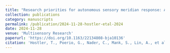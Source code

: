 ```yaml
---
title: "Research priorities for autonomous sensory meridian response: An interdisciplinary delphi study"
collection: publications
category: manuscripts
permalink: /publication/2024-11-28-hostler-etal-2024
date: 2024-11-28
venue: 'Multisensory Research'
paperurl: 'https://doi.org/10.1163/22134808-bja10136'
citation: 'Hostler, T., Poerio, G., Nader, C., Mank, S., Lin, A., et al. (2024). Research priorities for autonomous sensory meridian response: An interdisciplinary delphi study. Multisensory Research, 1-30. Doi: 10.1163/22134808-bja10136 '
---
```

